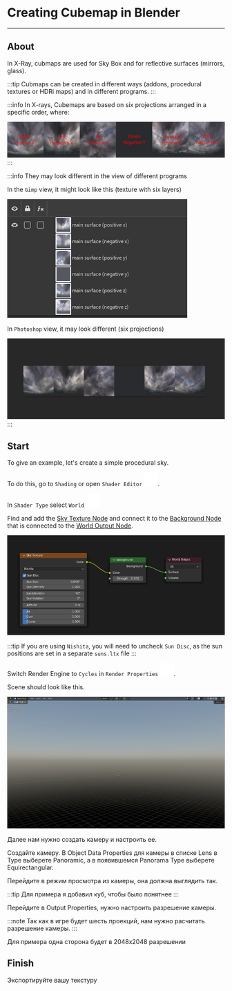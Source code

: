# Creating Cubemap in Blender

___

## About

In X-Ray, cubmaps are used for Sky Box and for reflective surfaces (mirrors, glass).

:::tip
Cubmaps can be created in different ways (addons, procedural textures or HDRi maps) and in different programs.
:::

:::info
In X-rays, Сubemaps are based on six projections arranged in a specific order, where:

![alt text centered](assets/images/cubemap-coordinates.png)
:::

:::info
They may look different in the view of different programs

In the `Gimp` view, it might look like this (texture with six layers)

![Cubemap Example](assets/images/cubemap-gimp-example.png)

In `Photoshop` view, it may look different (six projections)

![alt text](assets/images/cubemap-photoshop-example.png)
:::

## Start

To give an example, let's create a simple procedural sky.

To do this, go to `Shading` or open `Shader Editor` ![alt text svg-icon](../../../static/icons/blender/shader.svg).

In `Shader Type` select `World` ![alt text svg-icon](../../../static/icons/blender/world.svg)

Find and add the [Sky Texture Node](https://docs.blender.org/manual/en/4.3/render/shader_nodes/textures/sky.html) and connect it to the [Background Node](https://docs.blender.org/manual/en/4.3/render/shader_nodes/shader/background.html) that is connected to the [World Output Node](https://docs.blender.org/manual/en/4.3/render/shader_nodes/output/world.html).

![alt text centered](assets/images/creating-cubemap-in-blender-node-example.png)

:::tip
If you are using `Nishita`, you will need to uncheck `Sun Disc`, as the sun positions are set in a separate `suns.ltx` file
:::

Switch Render Engine to `Cycles` in `Render Properties` ![alt text svg-icon](../../../static/icons/blender/scene.svg).

Scene should look like this.

![alt text centered](assets/images/creating-cubemap-in-blender-scene.png)

Далее нам нужно создать камеру и настроить ее.

Создайте камеру. В Object Data Properties для камеры в списке Lens в Type выберете Panoramic, а в появившемся Panorama Type выберете Equirectangular.

Перейдите в режим просмотра из камеры, она должна выглядить так.

:::tip
Для примера я добавил куб, чтобы было понятнее
:::

Перейдите в Output Properties, нужно настроить разрешение камеры.

:::note
Так как в игре будет шесть проекций, нам нужно расчитать разрешение камеры.
:::

Для примера одна сторона будет в 2048x2048 разрешении

## Finish

Экспортируйте вашу текстуру
